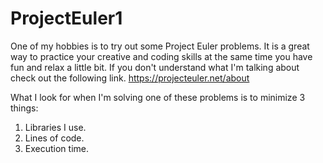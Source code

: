 # ProjectEuler1
One of my hobbies is to try out some Project Euler problems. 
It is a great way to practice your creative and coding skills at the same time you have fun and relax a little bit.
If you don't understand what I'm talking about check out the following link.
https://projecteuler.net/about

What I look for when I'm solving one of these problems is to minimize 3 things:
1. Libraries I use.
2. Lines of code.
3. Execution time.

